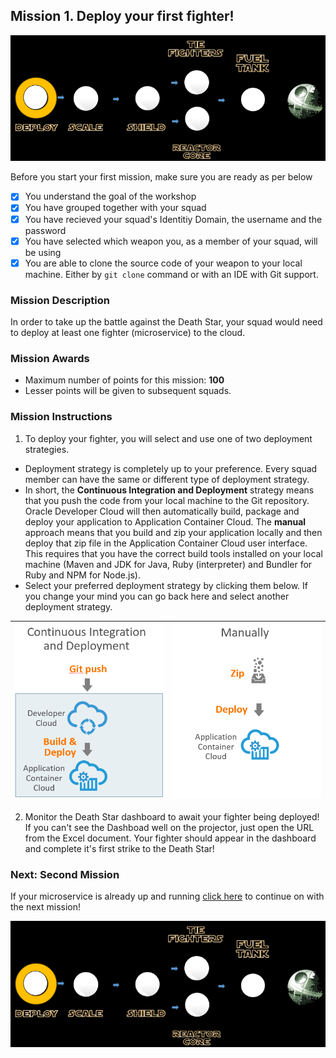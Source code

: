 ## Mission 1. Deploy your first fighter! ##

![Mission1](MapDeployMission.PNG)

Before you start your first mission, make sure you are ready as per below 

- [x] You understand the goal of the workshop
- [x] You have grouped together with your squad
- [x] You have recieved your squad's Identitiy Domain, the username and the password
- [x] You have selected which weapon you, as a member of your squad, will be using
- [x] You are able to clone the source code of your weapon to your local machine. Either by ```git clone``` command or with an IDE with Git support.

### Mission Description ###

In order to take up the battle against the Death Star, your squad would need to deploy at least one fighter (microservice) to the cloud. 

### Mission Awards ###

- Maximum number of points for this mission: **100**
- Lesser points will be given to subsequent squads.

### Mission Instructions ###

1. To deploy your fighter, you will select and use one of two deployment strategies.
+ Deployment strategy is completely up to your preference. Every squad member can have the same or different type of deployment strategy.
+ In short, the **Continuous Integration and Deployment** strategy means that you push the code from your local machine to the Git repository. Oracle Developer Cloud will then automatically build, package and deploy your application to Application Container Cloud. The **manual** approach means that you build and zip your application locally and then deploy that zip file in the Application Container Cloud user interface. This requires that you have the correct build tools installed on your local machine (Maven and JDK for Java, Ruby (interpreter) and Bundler for Ruby and NPM for Node.js).
+ Select your preferred deployment strategy by clicking them below. If you change your mind you can go back here and select another deployment strategy.

| [![Continuous](../cicd.png)](../deployment/cicd.md)  | [![Manual](../manually.png)](../deployment/manually.md)
|:---:|:---:

2. Monitor the Death Star dashboard to await your fighter being deployed! If you can't see the Dashboad well on the projector, just open the URL from the Excel document. Your fighter should appear in the dashboard and complete it's first strike to the Death Star!

### Next: Second Mission ###

If your microservice is already up and running [click here](scale.md) to continue on with the next mission!

![Mission1](MapDeployMission.PNG)


